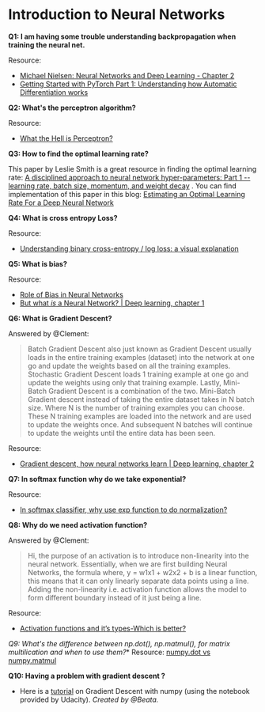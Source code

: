 ﻿# Introduction to Neural Networks

**Q1: I am having some trouble understanding backpropagation when training the neural net.**

  Resource:

-   [Michael Nielsen: Neural Networks and Deep Learning - Chapter 2](http://neuralnetworksanddeeplearning.com/chap2.html)
-   [Getting Started with PyTorch Part 1: Understanding how Automatic Differentiation works](https://towardsdatascience.com/getting-started-with-pytorch-part-1-understanding-how-automatic-differentiation-works-5008282073ec)

**Q2: What's the perceptron algorithm?**

  Resource:

-   [What the Hell is Perceptron?](https://towardsdatascience.com/what-the-hell-is-perceptron-626217814f53)

**Q3: How to find the optimal learning rate?**

  This paper by Leslie Smith is a great resource in finding the optimal learning rate: [A disciplined approach to neural network hyper-parameters: Part 1 -- learning rate, batch size, momentum, and weight decay](https://arxiv.org/abs/1803.09820) . You can find implementation of this paper in this blog: [Estimating an Optimal Learning Rate For a Deep Neural Network](https://towardsdatascience.com/estimating-optimal-learning-rate-for-a-deep-neural-network-ce32f2556ce0)

**Q4: What is cross entropy Loss?**

  Resource:

-   [Understanding binary cross-entropy / log loss: a visual explanation](https://towardsdatascience.com/understanding-binary-cross-entropy-log-loss-a-visual-explanation-a3ac6025181a)

**Q5: What is bias?**

  Resource:

-  [Role of Bias in Neural Networks](https://stackoverflow.com/questions/2480650/role-of-bias-in-neural-networks)
-  [But what *is* a Neural Network? | Deep learning, chapter 1](https://www.youtube.com/watch?v=aircAruvnKk)

**Q6: What is Gradient Descent?**

Answered by @Clement:
>Batch Gradient Descent also just known as Gradient Descent usually loads in the entire training examples (dataset) into the network at one go and update the weights based on all the training examples. Stochastic Gradient Descent loads 1 training example at one go and update the weights using only that training example. Lastly, Mini-Batch Gradient Descent is a combination of the two. Mini-Batch Gradient descent instead of taking the entire dataset takes in N batch size. Where N is the number of training examples you can choose. These N training examples are loaded into the network and are used to update the weights once. And subsequent N batches will continue to update the weights until the entire data has been seen.


  Resource:

-  [Gradient descent, how neural networks learn | Deep learning, chapter 2](https://www.youtube.com/watch?v=IHZwWFHWa-w&t=2s)

**Q7: In softmax function why do we take exponential?**

  Resource:

-  [In softmax classifier, why use exp function to do normalization?](https://datascience.stackexchange.com/questions/23159/in-softmax-classifier-why-use-exp-function-to-do-normalization)

**Q8: Why do we need activation function?**

Answered by @Clement:
>Hi, the purpose of an activation is to introduce non-linearity into the neural network. Essentially, when we are first building Neural Networks, the formula where, y = w1x1 + w2x2 + b is a linear function, this means that it can only linearly separate data points using a line. Adding the non-linearity i.e. activation function allows the model to form different boundary instead of it just being a line.
  
  Resource:
  
-  [Activation functions and it’s types-Which is better?](https://towardsdatascience.com/activation-functions-and-its-types-which-is-better-a9a5310cc8f)

**Q9: What's the difference between np.dot(), np.matmul(),* for matrix multilication and when to use them?**
  Resource: [numpy.dot vs numpy.matmul](https://stackoverflow.com/questions/34142485/difference-between-numpy-dot-and-python-3-5-matrix-multiplication)

**Q10: Having a problem with gradient descent ?**
- Here is a [tutorial](https://github.com/bhargitay/Facebook-Pytorch-Challenge-Notes/blob/master/Gradient%20Descent/Gradient_Descent.ipynb) on Gradient Descent with numpy (using the notebook provided by Udacity). *Created by @Beata.*